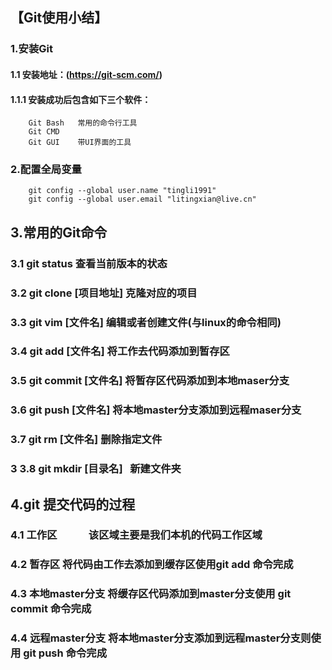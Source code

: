 ## 【Git使用小结】

### 1.安装Git  
#### 1.1 安装地址：(https://git-scm.com/)
#### 1.1.1 安装成功后包含如下三个软件：  
        Git Bash   常用的命令行工具  
        Git CMD  
        Git GUI    带UI界面的工具 
        
### 2.配置全局变量
        git config --global user.name "tingli1991"
        git config --global user.email "litingxian@live.cn"

## 3.常用的Git命令
### 3.1 git status              查看当前版本的状态
### 3.2 git clone [项目地址]    克隆对应的项目
### 3.3 git vim [文件名]        编辑或者创建文件(与linux的命令相同)
### 3.4 git add [文件名]        将工作去代码添加到暂存区
### 3.5 git commit [文件名]     将暂存区代码添加到本地maser分支
### 3.6 git push [文件名]       将本地master分支添加到远程maser分支
### 3.7 git rm [文件名]         删除指定文件
### 3 3.8 git mkdir [目录名]    新建文件夹
## 4.git 提交代码的过程
### 4.1 工作区             该区域主要是我们本机的代码工作区域
### 4.2 暂存区             将代码由工作去添加到缓存区使用git add 命令完成
### 4.3 本地master分支     将缓存区代码添加到master分支使用 git commit 命令完成
### 4.4 远程master分支     将本地master分支添加到远程master分支则使用 git push 命令完成
